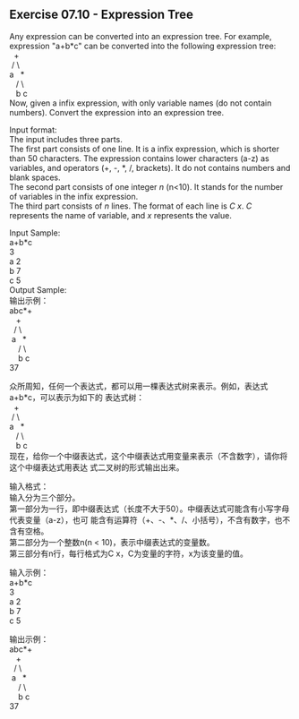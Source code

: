## Exercise 07.10 - Expression Tree

Any expression can be converted into an expression tree.
For example, expression "a+b*c" can be converted into 
the following expression tree:  
&nbsp;&nbsp;\+  
&nbsp;/&nbsp;\\  
a&nbsp;&nbsp;&nbsp;\*  
&nbsp;&nbsp;&nbsp;/&nbsp;\\  
&nbsp;&nbsp;&nbsp;b c  
Now, given a infix expression, with only variable names
(do not contain numbers).
Convert the expression into an expression tree.

Input format:  
The input includes three parts.  
The first part consists of one line. It is a infix expression, which is shorter than 50 characters.
The expression contains lower characters (a-z) as variables, and operators (+, -, *, /, brackets).
It do not contains numbers and blank spaces.  
The second part consists of one integer *n* (n<10).
It stands for the number of variables in the infix expression.  
The third part consists of *n* lines. The format of each line is *C x*. 
*C* represents the name of variable, and *x* represents the value.

Input Sample:  
a\+b\*c  
3  
a 2  
b 7  
c 5  
Output Sample:  
输出示例：  
abc\*\+  
&nbsp;&nbsp;&nbsp;\+  
&nbsp;&nbsp;/&nbsp;\\  
&nbsp;a&nbsp;&nbsp;&nbsp;\*  
&nbsp;&nbsp;&nbsp;&nbsp;/&nbsp;\\  
&nbsp;&nbsp;&nbsp;&nbsp;b&nbsp;c  
37  

众所周知，任何一个表达式，都可以用一棵表达式树来表示。例如，表达式a+b*c，可以表示为如下的
表达式树：  
&nbsp;&nbsp;\+  
&nbsp;/ \\  
a&nbsp;&nbsp;&nbsp;\*  
&nbsp;&nbsp;&nbsp;/ \\  
&nbsp;&nbsp;&nbsp;b c  
现在，给你一个中缀表达式，这个中缀表达式用变量来表示（不含数字），请你将这个中缀表达式用表达
式二叉树的形式输出出来。

输入格式：  
输入分为三个部分。  
第一部分为一行，即中缀表达式（长度不大于50）。中缀表达式可能含有小写字母代表变量（a-z），也可
能含有运算符（\+、\-、\*、/、小括号），不含有数字，也不含有空格。  
第二部分为一个整数n(n < 10)，表示中缀表达式的变量数。  
第三部分有n行，每行格式为C x，C为变量的字符，x为该变量的值。

输入示例：  
a\+b\*c  
3  
a 2  
b 7  
c 5  

输出示例：  
abc\*\+  
&nbsp;&nbsp;&nbsp;\+  
&nbsp;&nbsp;/&nbsp;\\  
&nbsp;a&nbsp;&nbsp;&nbsp;\*  
&nbsp;&nbsp;&nbsp;&nbsp;/&nbsp;\\  
&nbsp;&nbsp;&nbsp;&nbsp;b&nbsp;c  
37  
